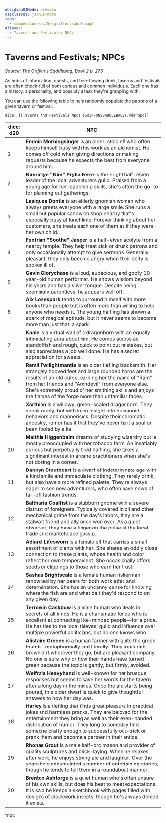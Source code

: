 ```yaml
---
obsidianUIMode: preview
cssclasses: json5e-note
tags:
  - compendium/src/5e/griffonssaddlebag2
aliases:
  - Taverns and Festivals; NPCs
---
```

# Taverns and Festivals; NPCs
*Source: The Griffon's Saddlebag, Book 2 p. 273* 

As hubs of information, quests, and free-flowing drink, taverns and festivals are often chock-full of both curious and common individuals. Each one has a history, a personality, and possibly a task they're grappling with.

You can use the following table to help randomly populate the patrons of a given tavern or festival.

`dice: [[Taverns And Festivals Npcs (GRIFFONSSADDLEBAG2).md#^npc]]`

| dice: d20 | NPC |
|-----------|-----|
| 1 | **Emmin Morningsinger** is an older, stoic elf who often keeps himself busy with his work as an alchemist. He comes off cold when giving directions or making requests because he expects the best from everyone around him. |
| 2 | **Nimrielye "Nim" Prylla Ferre** is the bright half-elven leader of the local adventurers guild. Praised from a young age for her leadership skills, she's often the go-to for planning out gatherings. |
| 3 | **Lasiquea Dontia** is an elderly gnomish woman who always greets everyone with a large smile. She runs a small but popular sandwich shop nearby that's especially busy at lunchtime. Forever thinking about her customers, she treats each one of them as if they were her own child. |
| 4 | **Fentrian "Soothe" Jasper** is a half-elven acolyte from a nearby temple. They help treat sick or drunk patrons and only occasionally attempt to give sermons. Generally pleasant, they only become angry when their deity is spoken ill of. |
| 5 | **Gavin Glorychase** is a loud, audacious, and goofy 10-year-old human performer. He shows wisdom beyond his years and has a silver tongue. Despite being seemingly parentless, he appears well off. |
| 6 | **Alx Lonespark** tends to surround himself with more books than people but is often more than willing to help anyone who needs it. The young halfling has shown a spark of magical aptitude, but it never seems to become more than just that: a spark. |
| 7 | **Kaale** is a virtual wall of a dragonborn with an equally intimidating aura about him. He comes across as standoffish and rough, quick to point out mistakes, but also appreciates a job well done. He has a secret appreciation for sweets. |
| 8 | **Remil Twilightmantle** is an older tiefling blacksmith. Her strangely hooved feet and large rounded horns are the results of an old curse, earning her the name of "Ram" from her friends and "Archdevil" from everyone else. She's extremely proud of her smithing skills and enjoys the flames of the forge more than unfamiliar faces. |
| 9 | **Xarthion** is a willowy, green-scaled dragonborn. They speak rarely, but with keen insight into humanoid behaviors and mannerisms. Despite their chromatic ancestry, rumor has it that they've never hurt a soul or been fooled by a lie. |
| 10 | **Malthia Higgenbalm** dreams of studying wizardry but is mostly preoccupied with her tobacco farm. An insatiably curious but perpetually tired halfling, she takes a significant interest in arcane practitioners when she's not dozing in a corner. |
| 11 | **Dannyn Stoutheart** is a dwarf of indeterminate age with a kind smile and immaculate clothing. They rarely drink, but also have a more refined palette. They're always eager to see new adventurers, who often have news of far-off fashion trends. |
| 12 | **Balthuria Coalfist** is a stubborn gnome with a severe distrust of foreigners. Typically covered in oil and other mechanical grime from the day's labors, they are a stalwart friend and ally once won over. As a quiet observer, they have a finger on the pulse of the local trade and marketplace gossip. |
| 13 | **Adiarel Lifesworn** is a female elf that carries a small assortment of plants with her. She shares an oddly close connection to these plants, whose health and color reflect her own temperament. She occasionally offers seeds or clippings to those who earn her trust. |
| 14 | **Sashaa Brightscale** is a female human fisherman renowned by her peers for both work ethic and determination. She has an uncanny sense for knowing where the fish are and what bait they'd respond to on any given day. |
| 15 | **Terrowin Caskbow** is a male human who deals in secrets of all kinds. He is a charismatic fence who is excellent at connecting like-minded people—for a price. He has ties to the local thieves' guild and influence over multiple powerful politicians, but no one knows who. |
| 16 | **Alistaire Greene** is a human farmer with quite the green thumb—metaphorically and literally. They track rich brown dirt wherever they go, but are pleasant company. No one is sure why or how their hands have turned green because the topic is gently, but firmly, avoided. |
| 17 | **Welfrala Heavyhand** is well-known for her brusque responses but seems to save her words for the tavern after a long day in the mines. Once the ale starts being poured, this older dwarf is quick to give thoughtful answers to how her day was. |
| 18 | **Harley** is a tiefling that finds great pleasure in practical jokes and harmless pranks. They are beloved for the entertainment they bring as well as their even-handed distribution of humor. They long to someday find someone crafty enough to successfully out-trick or prank them and become a partner in their antics. |
| 19 | **Rhonas Grout** is a male half-orc mason and provider of quality sculptures and brick-laying. When he relaxes after work, he enjoys strong ale and laughter. Over the years he's accumulated a number of entertaining stories, though he tends to tell them in a roundabout manner. |
| 20 | **Brenton Ashforge** is a quiet human who's often unsure of his own skills, but does his best to meet expectations. It is said he keeps a sketchbook with pages filled with designs of clockwork insects, though he's always denied it exists. |
^npc
